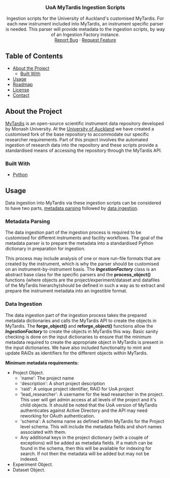 <!-- PROJECT LOGO -->
<br />
<p align="center">
  <h3 align="center">UoA MyTardis Ingestion Scripts</h3>

  <p align="center">
    Ingestion scripts for the University of Auckland's customised MyTardis. For each new instrument included into MyTardis, an instrument specific parser is needed. This parser will provide metadata to the ingestion scripts, by way of an Ingestion Factory instance.
	<!--
    <br />
    <a href="https://github.com/github_username/repo_name"><strong>Explore the docs »</strong></a>
    <br />-->
    <br />
    <a href="https://github.com/github_username/repo_name/issues">Report Bug</a>
    ·
    <a href="https://github.com/github_username/repo_name/issues">Request Feature</a>
  </p>
</p>

<!-- TABLE OF CONTENTS -->
## Table of Contents

* [About the Project](#about-the-project)
  * [Built With](#built-with)
* [Usage](#usage)
* [Roadmap](#roadmap)
* [License](#license)
* [Contact](#contact)

## About the Project

[MyTardis](https://github.com/mytardis/mytardis) is an open-source scientific instrument data repository developed by Monash University. At the [University of Auckland](https://auckland.ac.nz) we have created a customised fork of the base repository to accommodate our specific researcher requirements. Part of this project involves the automated ingestion of research data into the repository and these scripts provide a standardised means of accessing the repository through the MyTardis API.

### Built With

* [Python](https://www.python.org/)

## Usage

Data ingestion into MyTardis via these ingestion scripts can be considered to have two parts, [metadata parsing](#metadata-parsing) followed by [data ingestion](#data-ingestion).

### Metadata Parsing

The data ingestion part of the ingestion process is required to be customised for different instruments and facility workflows. The goal of the metadata parser is to prepare the metadata into a standardised Python dictionary in preparation for ingestion. 

This process may include analysis of one or more run-file formats that are created by the instrument, which is why the parser should be customised on an instrument-by-instrument basis. The **_IngestionFactory_** class is an abstract base class for the specific parsers and the **process_object()** functions (where objects are the project/experiment/dataset and datafiles of the MyTardis hierarchy)should be defined in such a way as to extract and prepare the instrument metadata into an ingestible format.

### Data Ingestion

The data ingestion part of the ingestion process takes the prepared metadata dictionaries and calls the MyTardis API to create the objects in MyTardis. The **forge_object()** and **reforge_object()** functions allow the **_IngestionFactory_** to create the objects in MyTardis this way. Basic sanity checking is done on the input dictionaries to ensure that the minimum metadata required to create the appropriate object in MyTardis is present in the input dictionaries. We have also included functionality to mint and update RAiDs as identifiers for the different objects within MyTardis.

**Minimum metadata requirements:**

 - Project Object.
   - 'name': The project name
   - 'description': A short project description
   - 'raid': A unique project identifier, RAiD for UoA project
   - 'lead_researcher': A username for the lead researcher in the project. This user will get admin access at all levels of the project and it's child objects. It should be noted that the UoA version of MyTardis authenticates against Active Directory and the API may need reworking for OAuth authentication.
   - 'schema': A schema name as defined within MyTardis for the Project level schema. This will include the metadata fields and short names associated with them. 
   - Any additional keys in the project dictionary (with a couple of exceptions) will be added as metadata fields. If a match can be found in the schema, then this will be available for indexing for search. If not then the metadata will be added but may not be indexed.
 - Experiment Object.
 - Dataset Object.
